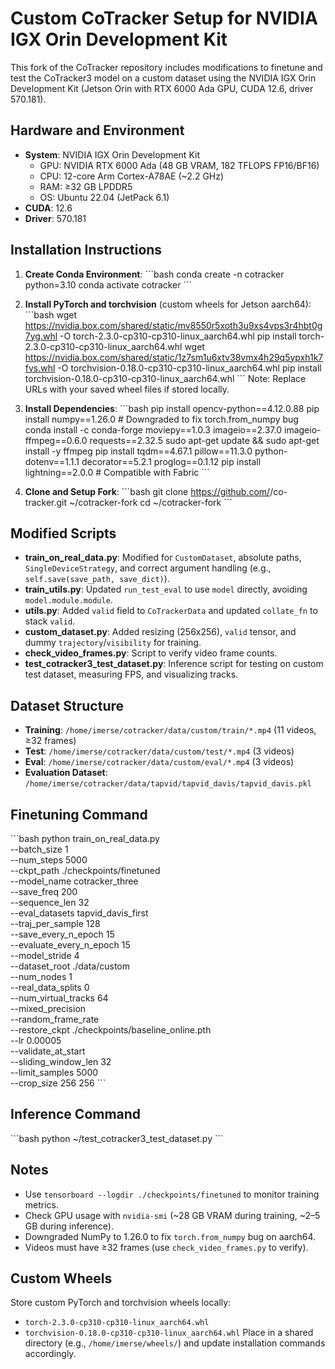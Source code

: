 # Custom CoTracker Setup for NVIDIA IGX Orin Development Kit

This fork of the CoTracker repository[](https://github.com/facebookresearch/co-tracker) includes modifications to finetune and test the CoTracker3 model on a custom dataset using the NVIDIA IGX Orin Development Kit (Jetson Orin with RTX 6000 Ada GPU, CUDA 12.6, driver 570.181).

## Hardware and Environment
- **System**: NVIDIA IGX Orin Development Kit
  - GPU: NVIDIA RTX 6000 Ada (48 GB VRAM, 182 TFLOPS FP16/BF16)
  - CPU: 12-core Arm Cortex-A78AE (~2.2 GHz)
  - RAM: ≥32 GB LPDDR5
  - OS: Ubuntu 22.04 (JetPack 6.1)
- **CUDA**: 12.6
- **Driver**: 570.181

## Installation Instructions
1. **Create Conda Environment**:
   \`\`\`bash
   conda create -n cotracker python=3.10
   conda activate cotracker
   \`\`\`

2. **Install PyTorch and torchvision** (custom wheels for Jetson aarch64):
   \`\`\`bash
   wget https://nvidia.box.com/shared/static/mv8550r5xoth3u9xs4vps3r4hbt0g7yg.whl -O torch-2.3.0-cp310-cp310-linux_aarch64.whl
   pip install torch-2.3.0-cp310-cp310-linux_aarch64.whl
   wget https://nvidia.box.com/shared/static/1z7sm1u6xtv38vmx4h29q5ypxh1k7fvs.whl -O torchvision-0.18.0-cp310-cp310-linux_aarch64.whl
   pip install torchvision-0.18.0-cp310-cp310-linux_aarch64.whl
   \`\`\`
   Note: Replace URLs with your saved wheel files if stored locally.

3. **Install Dependencies**:
   \`\`\`bash
   pip install opencv-python==4.12.0.88
   pip install numpy==1.26.0  # Downgraded to fix torch.from_numpy bug
   conda install -c conda-forge moviepy==1.0.3 imageio==2.37.0 imageio-ffmpeg==0.6.0 requests==2.32.5
   sudo apt-get update && sudo apt-get install -y ffmpeg
   pip install tqdm==4.67.1 pillow==11.3.0 python-dotenv==1.1.1 decorator==5.2.1 proglog==0.1.12
   pip install lightning==2.0.0  # Compatible with Fabric
   \`\`\`

4. **Clone and Setup Fork**:
   \`\`\`bash
   git clone https://github.com/<your-username>/co-tracker.git ~/cotracker-fork
   cd ~/cotracker-fork
   \`\`\`

## Modified Scripts
- **train_on_real_data.py**: Modified for `CustomDataset`, absolute paths, `SingleDeviceStrategy`, and correct argument handling (e.g., `self.save(save_path, save_dict)`).
- **train_utils.py**: Updated `run_test_eval` to use `model` directly, avoiding `model.module.module`.
- **utils.py**: Added `valid` field to `CoTrackerData` and updated `collate_fn` to stack `valid`.
- **custom_dataset.py**: Added resizing (256x256), `valid` tensor, and dummy `trajectory`/`visibility` for training.
- **check_video_frames.py**: Script to verify video frame counts.
- **test_cotracker3_test_dataset.py**: Inference script for testing on custom test dataset, measuring FPS, and visualizing tracks.

## Dataset Structure
- **Training**: `/home/imerse/cotracker/data/custom/train/*.mp4` (11 videos, ≥32 frames)
- **Test**: `/home/imerse/cotracker/data/custom/test/*.mp4` (3 videos)
- **Eval**: `/home/imerse/cotracker/data/custom/eval/*.mp4` (3 videos)
- **Evaluation Dataset**: `/home/imerse/cotracker/data/tapvid/tapvid_davis/tapvid_davis.pkl`

## Finetuning Command
\`\`\`bash
python train_on_real_data.py \
  --batch_size 1 \
  --num_steps 5000 \
  --ckpt_path ./checkpoints/finetuned \
  --model_name cotracker_three \
  --save_freq 200 \
  --sequence_len 32 \
  --eval_datasets tapvid_davis_first \
  --traj_per_sample 128 \
  --save_every_n_epoch 15 \
  --evaluate_every_n_epoch 15 \
  --model_stride 4 \
  --dataset_root ./data/custom \
  --num_nodes 1 \
  --real_data_splits 0 \
  --num_virtual_tracks 64 \
  --mixed_precision \
  --random_frame_rate \
  --restore_ckpt ./checkpoints/baseline_online.pth \
  --lr 0.00005 \
  --validate_at_start \
  --sliding_window_len 32 \
  --limit_samples 5000 \
  --crop_size 256 256
\`\`\`

## Inference Command
\`\`\`bash
python ~/test_cotracker3_test_dataset.py
\`\`\`

## Notes
- Use `tensorboard --logdir ./checkpoints/finetuned` to monitor training metrics.
- Check GPU usage with `nvidia-smi` (~28 GB VRAM during training, ~2–5 GB during inference).
- Downgraded NumPy to 1.26.0 to fix `torch.from_numpy` bug on aarch64.
- Videos must have ≥32 frames (use `check_video_frames.py` to verify).

## Custom Wheels
Store custom PyTorch and torchvision wheels locally:
- `torch-2.3.0-cp310-cp310-linux_aarch64.whl`
- `torchvision-0.18.0-cp310-cp310-linux_aarch64.whl`
Place in a shared directory (e.g., `/home/imerse/wheels/`) and update installation commands accordingly.


